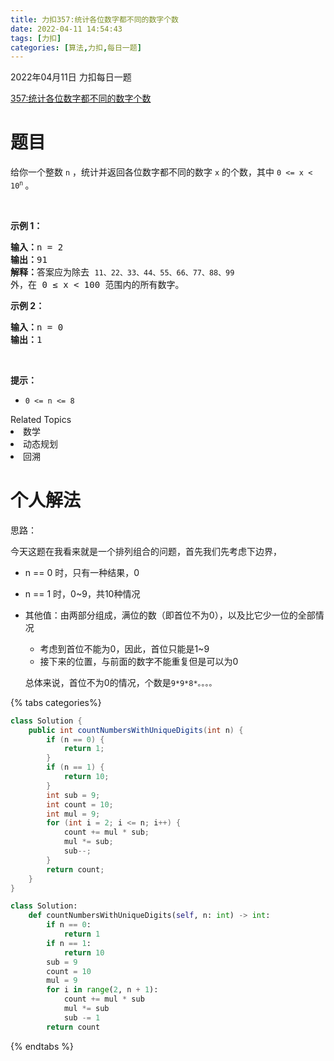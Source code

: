 ```yaml
---
title: 力扣357:统计各位数字都不同的数字个数
date: 2022-04-11 14:54:43 
tags: [力扣]
categories: [算法,力扣,每日一题]
---
```


2022年04月11日 力扣每日一题 

[357:统计各位数字都不同的数字个数](https://leetcode-cn.com/problems/count-numbers-with-unique-digits/)

# 题目

给你一个整数 <code>n</code> ，统计并返回各位数字都不同的数字 <code>x</code> 的个数，其中 <code>0 &lt;= x &lt; 10<sup>n</sup></code><sup>&nbsp;</sup>。
<div class="original__bRMd">
<div>
<p>&nbsp;</p>

<p><strong>示例 1：</strong></p>

<pre>
<strong>输入：</strong>n = 2
<strong>输出：</strong>91
<strong>解释：</strong>答案应为除去 <code>11、22、33、44、55、66、77、88、99 </code>外，在 0 ≤ x &lt; 100 范围内的所有数字。 
</pre>

<p><strong>示例 2：</strong></p>

<pre>
<strong>输入：</strong>n = 0
<strong>输出：</strong>1
</pre>
</div>
</div>

<p>&nbsp;</p>

<p><strong>提示：</strong></p>

<ul>
	<li><code>0 &lt;= n &lt;= 8</code></li>
</ul>
<div><div>Related Topics</div><div><li>数学</li><li>动态规划</li><li>回溯</li></div></div>

# 个人解法

思路：

今天这题在我看来就是一个排列组合的问题，首先我们先考虑下边界，

- n == 0 时，只有一种结果，0
- n == 1 时，0~9，共10种情况
- 其他值：由两部分组成，满位的数（即首位不为0），以及比它少一位的全部情况
    - 考虑到首位不能为0，因此，首位只能是1~9
    - 接下来的位置，与前面的数字不能重复但是可以为0
  
  总体来说，首位不为0的情况，个数是`9*9*8*。。。。`

{% tabs categories%}

<!-- tab Java -->

```java
class Solution {
    public int countNumbersWithUniqueDigits(int n) {
        if (n == 0) {
            return 1;
        }
        if (n == 1) {
            return 10;
        }
        int sub = 9;
        int count = 10;
        int mul = 9;
        for (int i = 2; i <= n; i++) {
            count += mul * sub;
            mul *= sub;
            sub--;
        }
        return count;
    }
}
```

<!-- endtab -->

<!-- tab Python3 -->

```python
class Solution:
    def countNumbersWithUniqueDigits(self, n: int) -> int:
        if n == 0:
            return 1
        if n == 1:
            return 10
        sub = 9
        count = 10
        mul = 9
        for i in range(2, n + 1):
            count += mul * sub
            mul *= sub
            sub -= 1
        return count
```

<!-- endtab -->

{% endtabs %}
